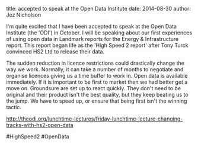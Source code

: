 title: accepted to speak at the Open Data Institute
date: 2014-08-30
author: Jez Nicholson

​I'm quite excited that I have been accepted to speak at the Open Data Institute (the 'ODI') in October. I will be speaking about our first experiences of using open data in Landmark reports for the Energy & Infrastructure report. This report began life as the 'High Speed 2 report' after Tony Turck convinced HS2 Ltd to release their data. 

The sudden reduction in licence restrictions could drastically change the way we work. Normally, it can take a number of months to negotiate and organise licences giving us a time buffer to work in. Open data is available immediately. If it is important to be first to market then we had better get a move on.​ Groundsure are set up to react quickly. They don't need to be original and their product isn't the best quality, but they keep beating us to the jump. We have to speed up, or ensure that being first isn't the winning tactic.

http://theodi.org/lunchtime-lectures/friday-lunchtime-lecture-changing-tracks-with-hs2-open-data​

#HighSpeed2 #OpenData